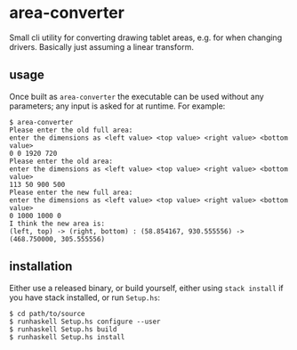 # area-converter

Small cli utility for converting drawing tablet areas, e.g. for when changing drivers. Basically just assuming a linear transform.

## usage

Once built as `area-converter` the executable can be used without any parameters; any input is asked for at runtime.
For example:

```
$ area-converter
Please enter the old full area:
enter the dimensions as <left value> <top value> <right value> <bottom value>
0 0 1920 720
Please enter the old area:
enter the dimensions as <left value> <top value> <right value> <bottom value>
113 50 900 500
Please enter the new full area:
enter the dimensions as <left value> <top value> <right value> <bottom value>
0 1000 1000 0
I think the new area is:
(left, top) -> (right, bottom) : (58.854167, 930.555556) -> (468.750000, 305.555556)
```

## installation

Either use a released binary, or build yourself, either using `stack install` if you have stack installed, or run `Setup.hs`:

```
$ cd path/to/source
$ runhaskell Setup.hs configure --user
$ runhaskell Setup.hs build
$ runhaskell Setup.hs install
```
